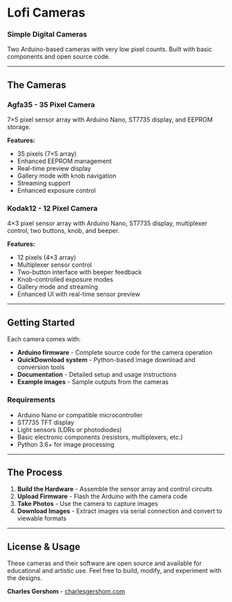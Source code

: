 # **Lofi Cameras**

### **Simple Digital Cameras**

Two Arduino-based cameras with very low pixel counts. Built with basic components and open source code.

---

## **The Cameras**

### **Agfa35** - 35 Pixel Camera
7×5 pixel sensor array with Arduino Nano, ST7735 display, and EEPROM storage.

**Features:**
- 35 pixels (7×5 array)
- Enhanced EEPROM management
- Real-time preview display
- Gallery mode with knob navigation
- Streaming support
- Enhanced exposure control

### **Kodak12** - 12 Pixel Camera  
4×3 pixel sensor array with Arduino Nano, ST7735 display, multiplexer control, two buttons, knob, and beeper.

**Features:**
- 12 pixels (4×3 array)
- Multiplexer sensor control
- Two-button interface with beeper feedback
- Knob-controlled exposure modes
- Gallery mode and streaming
- Enhanced UI with real-time sensor preview

---

## **Getting Started**

Each camera comes with:
- **Arduino firmware** - Complete source code for the camera operation
- **QuickDownload system** - Python-based image download and conversion tools
- **Documentation** - Detailed setup and usage instructions
- **Example images** - Sample outputs from the cameras

### **Requirements**
- Arduino Nano or compatible microcontroller
- ST7735 TFT display
- Light sensors (LDRs or photodiodes)
- Basic electronic components (resistors, multiplexers, etc.)
- Python 3.6+ for image processing

---

## **The Process**

1. **Build the Hardware** - Assemble the sensor array and control circuits
2. **Upload Firmware** - Flash the Arduino with the camera code  
3. **Take Photos** - Use the camera to capture images
4. **Download Images** - Extract images via serial connection and convert to viewable formats

---

## **License & Usage**

These cameras and their software are open source and available for educational and artistic use. Feel free to build, modify, and experiment with the designs.

**Charles Gershom** - [charlesgershom.com](https://charlesgershom.com/)